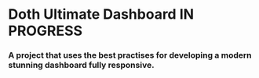# Doth Ultimate Dashboard **IN PROGRESS**

### A project that uses the best practises for developing a modern stunning dashboard fully responsive.